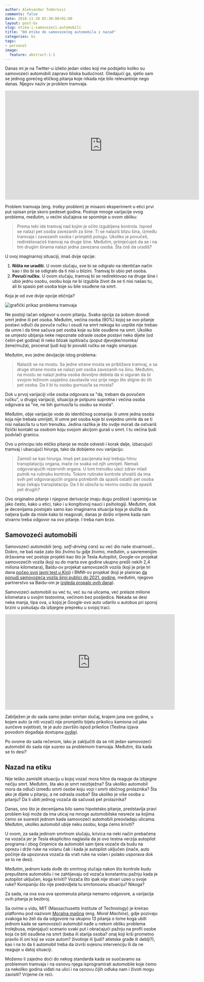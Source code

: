 ```yaml
---
author: Aleksandar Todorović
comments: false
date: 2016-11-20 02:30:00+01:00
layout: post-bs
slug: etika-i-samovozeći-automobili
title: "Od etike do samovozećeg automobila i nazad"
categories: bs
tags:
- personal
image:
  feature: abstract-1-3
---
```


Danas mi je na Twitter-u izletio jedan video koji me podsjetio koliko su samovozeći automobili zapravo bliska budućnost. Gledajući ga, sjetio sam se jednog gorećeg etičkog pitanja koje nikada nije bilo relevantnije nego danas. Njegov naziv je problem tramvaja.

<iframe src="https://player.vimeo.com/video/192179726?color=ff0000&title=0&byline=0&portrait=0" width="640" height="360" frameborder="0" webkitallowfullscreen mozallowfullscreen allowfullscreen></iframe>

Problem tramvaja (eng. _trolley problem_) je misaoni eksperiment u etici prvi put opisan prije skoro pedeset godina. Postoje mnoge varijacije ovog problema, međutim, u većini slučajeva se spominje u ovom obliku:

> Prema tebi ide tramvaj nad kojim je očito izgubljena kontrola. Ispred se nalazi pet osoba zavezanih za šine. Ti se nalaziš blizu šina, između tramvaja i zavezanih osoba i primjetiš polugu. Ukoliko je povučeš, redirektovaćeš tramvaj na druge šine. Međutim, primjećuješ da se i na tim drugim šinama nalazi jedna zavezana osoba. Šta ćeš da uradiš?

U ovoj imaginarnoj situaciji, imaš dvije opcije:

1. **Ništa ne uraditi.** U ovom slučaju, sve bi se odigralo na identičan način kao i što bi se odigralo da ti nisi u blizini. Tramvaj bi ubio pet osoba.
2. **Povući ručku.** U ovom slučaju, tramvaj bi se redirektovao na druge šine i ubio jednu osobu, osobu koja ne bi izgubila život da se ti nisi našao tu, ali bi spasio pet osoba koje su bile osuđene na smrt.

Koja je od ove dvije opcije etičnija?

![grafički prikaz problema tramvaja](https://upload.wikimedia.org/wikipedia/commons/thumb/8/8c/Trolley_problem.png/800px-Trolley_problem.png)

Ne postoji tačan odgovor u ovom pitanju. Svaka opcija za sobom dovodi smrt jedne ili pet osoba. Međutim, većina osoba (90%) kojoj se ovo pitanje postavi odluči da povuče ručku i osudi na smrt nekoga ko uopšte nije trebao da umre i da time sačuva pet osoba koje su bile osuđene na smrt. Ukoliko se umjesto ubijanja neke nepoznate odrasle osobe postavi neko dijete (od četiri-pet godina) ili neko blizak ispitivaču (poput djevojke/momka/žene/muža), procenat ljudi koji bi povukli ručku se naglo smanjuje.

Međutim, evo jedne devijacije istog problema:

> Nalaziš se na mostu. Sa jedne strane mosta se približava tramvaj, a sa druge strane mosta se nalazi pet osoba zavezanih na šinu. Međutim, na mostu se nalazi jedna osoba dovoljno debela da si siguran da bi svojom težinom uspješno zaustavila voz prije nego što stigne do tih pet osoba. Da li bi tu osobu gurnuo/la sa mosta?

Dok u prvoj varijaciji više osoba odgovara sa "da, trebam da povučem ručku", u drugoj varijaciji, situacija je potpuno suprotna i većina osoba odgovara sa "ne, ne bih gurnuo/la tu osobu sa mosta".

Međutim, obje varijacije vode do identičnog scenarija: ili umre jedna osoba koja nije trebala umrijeti, ili umre pet osoba koje bi svejedno umrle da se ti nisi našao/la tu u tom trenutku. Jedina razlika je što ovdje moraš da ostvariš fizički kontakt sa osobom koju svojom akcijom guraš u smrt. I tu većina ljudi podvlači granicu.

Ovo u principu isto etičko pitanje se može odvesti i korak dalje, izbacujući tramvaj i ubacujući hirurga, tako da dobijemo ovu varijaciju:

> Zamisli se kao hirurga. Imaš pet pacijenata koji trebaju hitnu transplataciju organa, inače će svaka od njih umrijeti. Nemaš odgovarajućih rezervnih organa. U tom trenutku ulazi zdrav mlad putnik na rutinsku kontrolu. Tokom rutinske kontrole shvatiš da ima svih pet odgovarajućih organa potrebnih da spasiš ostalih pet osoba koje čekaju transplataciju. Da li bi ubio/la tu nevinu osobu da spasiš pet drugih?

Ovo originalno pitanje i njegove derivacije imaju dugu prošlost i spominju se jako često, kako u etici, tako i u kongitivnoj nauci i psihologiji. Međutim, dok je decenijama postojalo samo kao imaginarna situacija koja je služila da natjera ljude da misle kako bi reagovali, danas je došlo vrijeme kada nam stvarno treba odgovor na ovo pitanje. I treba nam brzo.

## Samovozeći automobili

Samovozeći automobili (eng. _self-driving cars_) su već dio naše stvarnosti... Dobro, ne baš naše zato što živimo tu gdje živimo, međutim, u savremenijim državama već postoje projekti kao što je Tesla Autopilot, Google-ov projekat samovozećih vozila (koji su do marta ove godine ukupno prešli nekih 2,4 miliona kilometara), Baidu-ov projekat samovozećih vozila (koji je prije tri dana [počeo svoj javni test u Kini](https://techcrunch.com/2016/11/17/baidus-self-driving-cars-begin-public-test-in-wuzhen-china/)) i BMW-ov projekat (koji je planirao [da ponudi samovozeća vozila široj publici do 2021. godine](https://www.wired.com/2016/07/bmws-bold-plan-make-fully-self-driving-car-2021/), međutim, njegovo partnerstvo sa Baidu-om je [izgleda propalo ovih dana](https://techcrunch.com/2016/11/18/bmw-baidu/)).

Samovozeći automobili su već tu, već su na ulicama, već prelaze milione kilometara u svojim testovima, većinom bez posljedica. Nekada se desi neka manja, tipa ova, u kojoj je Google-ovo auto udarilo u autobus pri sporoj brzini u pokušaju da izbjegne prepreku u svojoj traci.

<iframe src="https://embed.theguardian.com/embed/video/technology/video/2016/mar/09/google-self-driving-car-crash-public-bus-video" width="560" height="315" frameborder="0" allowfullscreen></iframe>

Zabilježen je do sada samo jedan smrtan slučaj, krajem juna ove godine, u kojem auto (a niti vozač) nije promjetilo bijelu prikolicu kamiona od jake sunčeve svjetlosti, te je auto završilo ispod prikolice (Teslina izjava povodom događaja dostupna [ovdje](https://www.tesla.com/en_EU/blog/tragic-loss)).

Po ovome do sada rečenom, lako je zaključiti da se niti jedan samovozeći automobil do sada nije susreo sa problemom tramvaja. Međutim, šta kada se to desi?

## Nazad na etiku

Nije teško zamisliti situaciju u kojoj vozač mora hitno da reaguje da izbjegne nečiju smrt. Međutim, šta ako je smrt neizbježna? Šta ukoliko automobil mora da odluči između smrti osobe koju vozi i smrti običnog prolaznika? Šta ako je dijete u pitanju, a ne odrasla osoba? Šta ukoliko je više osoba u pitanju? Da li ubiti jednog vozača da sačuvaš pet prolaznika?

Danas, ono što je decenijama bilo samo hipotetsko pitanje, predstavlja pravi problem koji može da ima uticaj na mnoge automobilske nesreće sa kojima ćemo se susresti jednom kada samovozeći automobili preovladaju ulicama. Međutim, ukoliko automobil ubije neku osobu, koga ćemo kriviti?

U ovom, za sada jedinom smrtnom slučaju, krivica na neki način prebačena na vozača jer je Tesla eksplicitno naglasila da je ovo testna verzija autopilot programa i zbog činjenice da automobil sam tjera vozače da budu na oprezu i drže ruke na volanu čak i kada je autopilot uključen (inače, auto počinje da upozorava vozača da vrati ruke na volan i polako usporava dok se to ne desi).

Međutim, jednom kada dođe do smrtnog slučaja nakon što kontrole budu prepuštene automobilu i ne zahtijevaju od vozača konstantnu pažnju kada je autopilot uključen, koga kriviti? Vozača što ipak nije stvari uzeo u svoje ruke? Kompaniju što nije predvidjela tu smrtonosnu situaciju? Nikoga?

Za sada, na ova sva ova spomenuta pitanja nemamo odgovore, a varijacija ovih pitanja je bezbroj.

Sa ovime u vidu, MIT (Massachusetts Institute of Technology) je kreirao platformu pod nazivom [Moralna mašina](http://moralmachine.mit.edu/) (eng. _Moral Machine_), gdje pozivaju svakoga ko želi da da odgovore na ukupno 13 pitanja o tome koga ubiti jednom kada se samovozeći automobil nađe u nekom obliku problema trolejbusa, mijenjajući scenario svaki put i obraćajući pažnju na profil osobe koja će biti osuđena na smrt (beba ili starija osoba? onaj koji krši prometno pravilo ili oni koji se voze autom? životinje ili ljudi? atletske građe ili deblji?), kao i na to da li automobil treba da izvrši svjesnu intervenciju ili da ne reaguje u datoj situaciji.

Možemo li zajedno doći do nekog standarda kada se suočavamo sa problemom tramvaja i na osnovu njega isprogramirati automobile koje ćemo za nekoliko godina viđati na ulici i na osnovu čijih odluka nam i životi mogu zavisiti? Vrijeme će reći.
